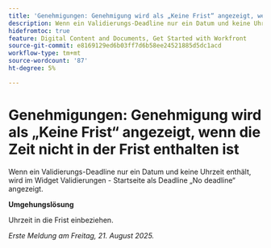 ```yaml
---
title: 'Genehmigungen: Genehmigung wird als „Keine Frist“ angezeigt, wenn keine Frist enthalten ist'
description: Wenn ein Validierungs-Deadline nur ein Datum und keine Uhrzeit enthält, wird er im Widget Validierungen - Startseite als Deadline (Frist ohne Deadline) angezeigt.
hidefromtoc: true
feature: Digital Content and Documents, Get Started with Workfront
source-git-commit: e8169129ed6b03ff7d6b58ee24521885d5dc1acd
workflow-type: tm+mt
source-wordcount: '87'
ht-degree: 5%

---
```



# Genehmigungen: Genehmigung wird als „Keine Frist“ angezeigt, wenn die Zeit nicht in der Frist enthalten ist

Wenn ein Validierungs-Deadline nur ein Datum und keine Uhrzeit enthält, wird im Widget Validierungen - Startseite als Deadline „No deadline“ angezeigt.

**Umgehungslösung**

Uhrzeit in die Frist einbeziehen.

_Erste Meldung am Freitag, 21. August 2025._
